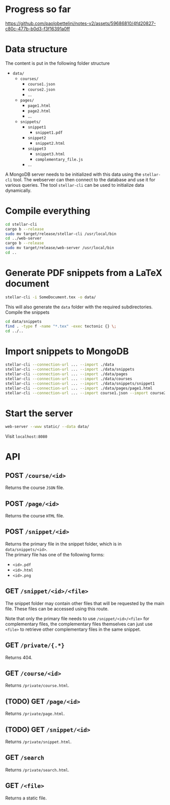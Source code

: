 # Progress so far

https://github.com/paolobettelini/notes-v2/assets/59686810/4fd20827-c80c-477b-b0d3-f3f16391a0ff

# Data structure
The content is put in the following folder structure
- `data/`
    + `courses/`
        + `course1.json`
        + `course2.json`
        + ...
    + `pages/`
        + `page1.html`
        + `page2.html`
        + ...
    + `snippets/`
        + `snippet1`
            + `snippet1.pdf`
        + `snippet2`
            + `snippet2.html`
        + `snippet3`
            + `snippet3.html`
            + `complementary_file.js`
        + ...

A MongoDB server needs to be initialized with this data using the `stellar-cli` tool.
The webserver can then connect to the database and use it for various queries.
The tool `stellar-cli` can be used to initialize data dynamically.

# Compile everything
```bash
cd stellar-cli
cargo b --release
sudo mv target/release/stellar-cli /usr/local/bin
cd ../web-server
cargo b --release
sudo mv target/release/web-server /usr/local/bin
cd ..
```

# Generate PDF snippets from a LaTeX document
```bash
stellar-cli -i SomeDocument.tex -o data/
```
This will also generate the `data` folder with the required subdirectories.
Compile the snippets
```bash
cd data/snippets
find . -type f -name "*.tex" -exec tectonic {} \;
cd ../..
```

# Import snippets to MongoDB

```bash
stellar-cli --connection-url ... --import ./data
stellar-cli --connection-url ... --import ./data/snippets
stellar-cli --connection-url ... --import ./data/pages
stellar-cli --connection-url ... --import ./data/courses
stellar-cli --connection-url ... --import ./data/snippets/snippet1
stellar-cli --connection-url ... --import ./data/pages/page1.html
stellar-cli --connection-url ... --import course1.json --import course2.json
```

# Start the server
```bash
web-server --www static/ --data data/
```
Visit `localhost:8080`

# API

## POST `/course/<id>`
Returns the course `JSON` file.

## POST `/page/<id>`
Returns the course `HTML` file.

## POST `/snippet/<id>`
Returns the primary file in the snippet folder, which is in `data/snippets/<id>`. <br>
The primary file has one of the following forms:
- `<id>.pdf`
- `<id>.html`
- `<id>.png`

## GET `/snippet/<id>/<file>`
The snippet folder may contain other files that will be requested by the main file.
These files can be accessed using this route.

Note that only the primary file needs to use `/snippet/<id>/<file>` for complementary files,
the complementary files themselves can just use `<file>` to retrieve other complementary files
in the same snippet.

## GET `/private/{.*}`
Returns 404.

## GET `/course/<id>`
Returns `/private/course.html`.

## (TODO) GET `/page/<id>`
Returns `/private/page.html`.

## (TODO) GET `/snippet/<id>`
Returns `/private/snippet.html`.

## GET `/search`
Returns `/private/search.html`.

## GET `/<file>`
Returns a static file.
